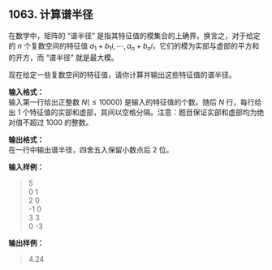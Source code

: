 ﻿## 1063. 计算谱半径
在数学中，矩阵的 “谱半径” 是指其特征值的模集合的上确界。换言之，对于给定的 $n$ 个复数空间的特征值 ${a_1+b_1i,⋯,a_n+b_ni}$，它们的模为实部与虚部的平方和的开方，而 “谱半径” 就是最大模。

现在给定一些复数空间的特征值，请你计算并输出这些特征值的谱半径。

**输入格式：**  
输入第一行给出正整数 $N(≤10000)$ 是输入的特征值的个数。随后 $N$ 行，每行给出 1 个特征值的实部和虚部，其间以空格分隔。注意：题目保证实部和虚部均为绝对值不超过 1000 的整数。

**输出格式：**  
在一行中输出谱半径，四舍五入保留小数点后 2 位。

**输入样例：**
>5  
0 1  
2 0  
-1 0  
3 3  
0 -3  

**输出样例：**
>4.24  